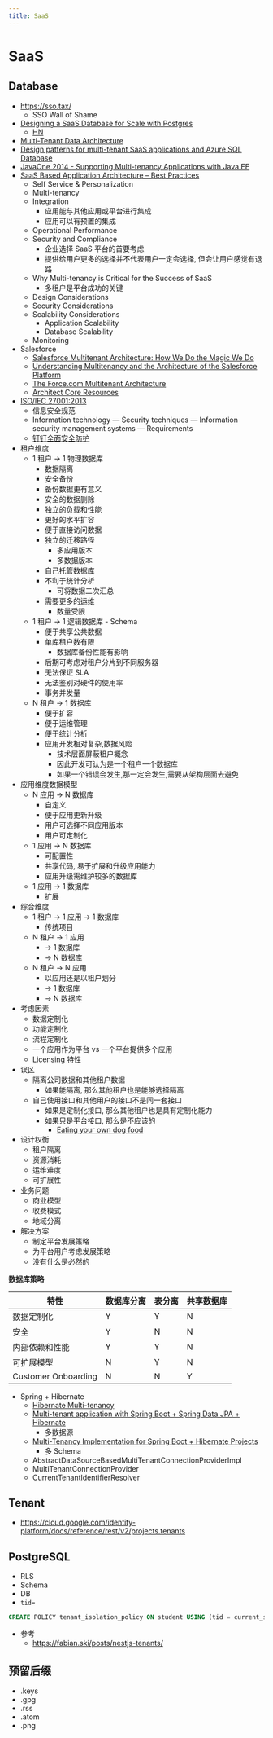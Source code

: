 ```yaml
---
title: SaaS
---
```


# SaaS

## Database

- https://sso.tax/
  - SSO Wall of Shame
- [Designing a SaaS Database for Scale with Postgres](https://www.citusdata.com/blog/2016/10/03/designing-your-saas-database-for-high-scalability/)
  - [HN](https://news.ycombinator.com/item?id=12649734)
- [Multi-Tenant Data Architecture](https://msdn.microsoft.com/en-us/library/aa479086.aspx)
- [Design patterns for multi-tenant SaaS applications and Azure SQL Database](https://docs.microsoft.com/en-us/azure/sql-database/sql-database-design-patterns-multi-tenancy-saas-applications)
- [JavaOne 2014 - Supporting Multi-tenancy Applications with Java EE](https://www.slideshare.net/rcandidosilva/supporting-multitenancy-applications-with-java-ee)
- [SaaS Based Application Architecture – Best Practices](http://saasaddict.walkme.com/saas-based-application-architecture-best-practices/)
  - Self Service & Personalization
  - Multi-tenancy
  - Integration
    - 应用能与其他应用或平台进行集成
    - 应用可以有预置的集成
  - Operational Performance
  - Security and Compliance
    - 企业选择 SaaS 平台的首要考虑
    - 提供给用户更多的选择并不代表用户一定会选择, 但会让用户感觉有退路
  - Why Multi-tenancy is Critical for the Success of SaaS
    - 多租户是平台成功的关键
  - Design Considerations
  - Security Considerations
  - Scalability Considerations
    - Application Scalability
    - Database Scalability
  - Monitoring
- Salesforce
  - [Salesforce Multitenant Architecture: How We Do the Magic We Do](https://www.youtube.com/watch?v=jrKA3cJmoms)
  - [Understanding Multitenancy and the Architecture of the Salesforce Platform](https://www.youtube.com/watch?v=jeysYua6ENs)
  - [The Force.com Multitenant Architecture](https://developer.salesforce.com/page/Multi_Tenant_Architecture)
  - [Architect Core Resources](https://developer.salesforce.com/page/Architect_Core_Resources)
- [ISO/IEC 27001:2013](https://en.wikipedia.org/wiki/ISO/IEC_27001:2013)
  - 信息安全规范
  - Information technology — Security techniques — Information security management systems — Requirements
  - [钉钉全面安全防护](https://tms.dingtalk.com/markets/dingtalk/dingtalksecurity)
- 租户维度
  - 1 租户 -> 1 物理数据库
    - 数据隔离
    - 安全备份
    - 备份数据更有意义
    - 安全的数据删除
    - 独立的负载和性能
    - 更好的水平扩容
    - 便于直接访问数据
    - 独立的迁移路径
      - 多应用版本
      - 多数据版本
    - 自己托管数据库
    - 不利于统计分析
      - 可将数据二次汇总
    - 需要更多的运维
      - 数量受限
  - 1 租户 -> 1 逻辑数据库 - Schema
    - 便于共享公共数据
    - 单库租户数有限
      - 数据库备份性能有影响
    - 后期可考虑对租户分片到不同服务器
    - 无法保证 SLA
    - 无法鉴别对硬件的使用率
    - 事务并发量
  - N 租户 -> 1 数据库
    - 便于扩容
    - 便于运维管理
    - 便于统计分析
    - 应用开发相对复杂,数据风险
      - 技术层面屏蔽租户概念
      - 因此开发可认为是一个租户一个数据库
      - 如果一个错误会发生,那一定会发生,需要从架构层面去避免
- 应用维度数据模型
  - N 应用 -> N 数据库
    - 自定义
    - 便于应用更新升级
    - 用户可选择不同应用版本
    - 用户可定制化
  - 1 应用 -> N 数据库
    - 可配置性
    - 共享代码, 易于扩展和升级应用能力
    - 应用升级需维护较多的数据库
  - 1 应用 -> 1 数据库
    - 扩展
- 综合维度
  - 1 租户 -> 1 应用 -> 1 数据库
    - 传统项目
  - N 租户 -> 1 应用
    - -> 1 数据库
    - -> N 数据库
  - N 租户 -> N 应用
    - 以应用还是以租户划分
    - -> 1 数据库
    - -> N 数据库
- 考虑因素
  - 数据定制化
  - 功能定制化
  - 流程定制化
  - 一个应用作为平台 vs 一个平台提供多个应用
  - Licensing 特性
- 误区
  - 隔离公司数据和其他租户数据
    - 如果能隔离, 那么其他租户也是能够选择隔离
  - 自己使用接口和其他用户的接口不是同一套接口
    - 如果是定制化接口, 那么其他租户也是具有定制化能力
    - 如果只是平台接口, 那么是不应该的
      - [Eating your own dog food](https://zh.wikipedia.org/zh-hans/Eating_your_own_dog_food)
- 设计权衡
  - 租户隔离
  - 资源消耗
  - 运维难度
  - 可扩展性
- 业务问题
  - 商业模型
  - 收费模式
  - 地域分离
- 解决方案
  - 制定平台发展策略
  - 为平台用户考虑发展策略
  - 没有什么是必然的

**数据库策略**

| 特性                | 数据库分离 | 表分离 | 共享数据库 |
| ------------------- | ---------- | ------ | ---------- |
| 数据定制化          | Y          | Y      | N          |
| 安全                | Y          | N      | N          |
| 内部依赖和性能      | Y          | Y      | N          |
| 可扩展模型          | N          | Y      | N          |
| Customer Onboarding | N          | N      | Y          |

- Spring + Hibernate
  - [Hibernate Multi-tenancy](https://docs.jboss.org/hibernate/orm/4.2/devguide/en-US/html/ch16.html)
  - [Multi-tenant application with Spring Boot + Spring Data JPA + Hibernate](http://anakiou.blogspot.hk/2015/08/multi-tenant-application-with-spring.html)
    - 多数据源
  - [Multi-Tenancy Implementation for Spring Boot + Hibernate Projects](https://dzone.com/articles/spring-boot-hibernate-multitenancy-implementation)
    - 多 Schema
  - AbstractDataSourceBasedMultiTenantConnectionProviderImpl
  - MultiTenantConnectionProvider
  - CurrentTenantIdentifierResolver

## Tenant

- https://cloud.google.com/identity-platform/docs/reference/rest/v2/projects.tenants

## PostgreSQL

- RLS
- Schema
- DB
- `tid=`

```sql
CREATE POLICY tenant_isolation_policy ON student USING (tid = current_setting('auth.current_tenant_id')::int);
```

- 参考
  - https://fabian.ski/posts/nestjs-tenants/

## 预留后缀

- .keys
- .gpg
- .rss
- .atom
- .png
